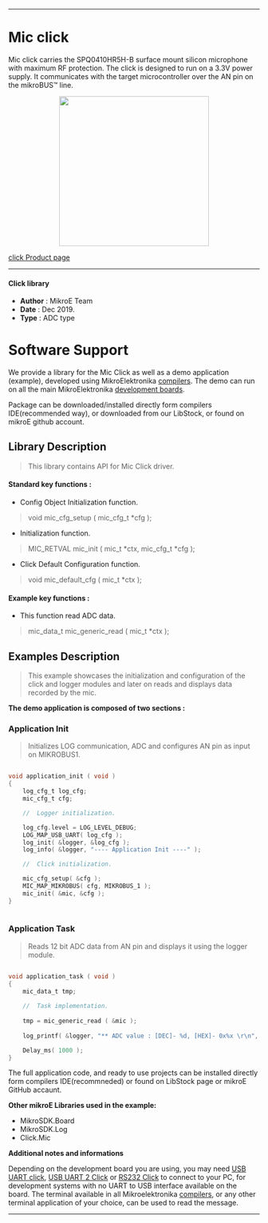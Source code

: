 

---
# Mic click

Mic click carries the SPQ0410HR5H-B surface mount silicon microphone with maximum RF protection. The click is designed to run on a 3.3V power supply. It communicates with the target microcontroller over the AN pin on the mikroBUS™ line.

<p align="center">
  <img src="https://download.mikroe.com/images/click_for_ide/mic_click.png" height=300px>
</p>


[click Product page](https://www.mikroe.com/mic-click)

---


#### Click library 

- **Author**        : MikroE Team
- **Date**          : Dec 2019.
- **Type**          : ADC type


# Software Support

We provide a library for the Mic Click 
as well as a demo application (example), developed using MikroElektronika 
[compilers](https://shop.mikroe.com/compilers). 
The demo can run on all the main MikroElektronika [development boards](https://shop.mikroe.com/development-boards).

Package can be downloaded/installed directly form compilers IDE(recommended way), or downloaded from our LibStock, or found on mikroE github account. 

## Library Description

> This library contains API for Mic Click driver.

#### Standard key functions :

- Config Object Initialization function.
> void mic_cfg_setup ( mic_cfg_t *cfg ); 
 
- Initialization function.
> MIC_RETVAL mic_init ( mic_t *ctx, mic_cfg_t *cfg );

- Click Default Configuration function.
> void mic_default_cfg ( mic_t *ctx );


#### Example key functions :

- This function read ADC data.
> mic_data_t mic_generic_read ( mic_t *ctx );

## Examples Description

> This example showcases the initialization and configuration of the click and logger modules and later on reads and displays data recorded by the mic.

**The demo application is composed of two sections :**

### Application Init 

> Initializes LOG communication, ADC and configures AN pin as input on MIKROBUS1.

```c

void application_init ( void )
{
    log_cfg_t log_cfg;
    mic_cfg_t cfg;

    //  Logger initialization.

    log_cfg.level = LOG_LEVEL_DEBUG;
    LOG_MAP_USB_UART( log_cfg );
    log_init( &logger, &log_cfg );
    log_info( &logger, "---- Application Init ----" );

    //  Click initialization.

    mic_cfg_setup( &cfg );
    MIC_MAP_MIKROBUS( cfg, MIKROBUS_1 );
    mic_init( &mic, &cfg );
}
  
```

### Application Task

> Reads 12 bit ADC data from AN pin and displays it using the logger module. 

```c

void application_task ( void )
{
    mic_data_t tmp;
    
    //  Task implementation.
    
    tmp = mic_generic_read ( &mic );
    
    log_printf( &logger, "** ADC value : [DEC]- %d, [HEX]- 0x%x \r\n", tmp, tmp );

    Delay_ms( 1000 );
}  

```

The full application code, and ready to use projects can be  installed directly form compilers IDE(recommneded) or found on LibStock page or mikroE GitHub accaunt.

**Other mikroE Libraries used in the example:** 

- MikroSDK.Board
- MikroSDK.Log
- Click.Mic

**Additional notes and informations**

Depending on the development board you are using, you may need 
[USB UART click](https://shop.mikroe.com/usb-uart-click), 
[USB UART 2 Click](https://shop.mikroe.com/usb-uart-2-click) or 
[RS232 Click](https://shop.mikroe.com/rs232-click) to connect to your PC, for 
development systems with no UART to USB interface available on the board. The 
terminal available in all Mikroelektronika 
[compilers](https://shop.mikroe.com/compilers), or any other terminal application 
of your choice, can be used to read the message.



---
